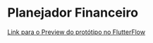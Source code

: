 # Planejador Financeiro

[Link para o Preview do protótipo no FlutterFlow](https://app.flutterflow.io/share/gera-plano-11-p0em4m)
